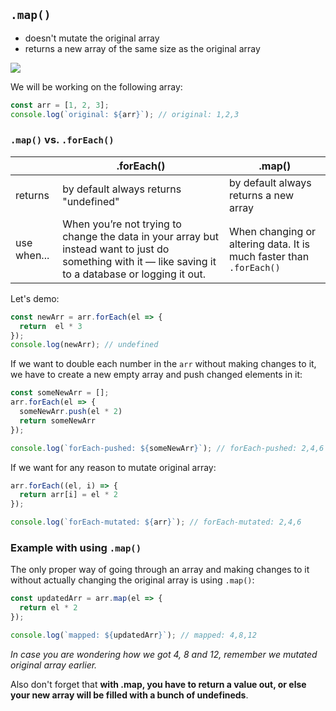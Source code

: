 ## `.map()`

- doesn't mutate the original array
- returns a new array of the same size as the original array

![](https://s3-eu-west-1.amazonaws.com/ih-materials/uploads/upload_6a07f49c924ed9d05b11408035514e1a.png)

We will be working on the following array:

```javascript
const arr = [1, 2, 3];
console.log(`original: ${arr}`); // original: 1,2,3
```

### `.map()` vs. `.forEach()`

|             | .forEach()                                                                                                                                              | .map()                                                              |
| ----------- | ------------------------------------------------------------------------------------------------------------------------------------------------------- | ------------------------------------------------------------------- |
| returns     | by default always returns "undefined"                                                                                                                   | by default always returns a new array                               |
| use when... | When you’re not trying to change the data in your array but instead want to just do something with it — like saving it to a database or logging it out. | When changing or altering data. It is much faster than `.forEach()` |

Let's demo:

```jsx
const newArr = arr.forEach(el => {
  return  el * 3
});
console.log(newArr); // undefined
```

If we want to double each number in the `arr` without making changes to it, we have to create a new empty array and push changed elements in it:

```jsx
const someNewArr = [];
arr.forEach(el => {
  someNewArr.push(el * 2)
  return someNewArr
});

console.log(`forEach-pushed: ${someNewArr}`); // forEach-pushed: 2,4,6
```

If we want for any reason to mutate original array:

```jsx
arr.forEach((el, i) => {
  return arr[i] = el * 2
});

console.log(`forEach-mutated: ${arr}`); // forEach-mutated: 2,4,6
```

### Example with using `.map()`

The only proper way of going through an array and making changes to it without actually changing the original array is using `.map()`:

```jsx
const updatedArr = arr.map(el => {
  return el * 2
});

console.log(`mapped: ${updatedArr}`); // mapped: 4,8,12
```

_In case you are wondering how we got 4, 8 and 12, remember we mutated original array earlier._

Also don't forget that **with .map, you have to return a value out, or else your new array will be filled with a bunch of undefineds**.
